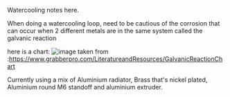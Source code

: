 Watercooling notes here.

When doing a watercooling loop, need to be cautious of the corrosion that can occur when 2 different metals are in the same system called the galvanic reaction

here is a chart:
![image](https://github.com/user-attachments/assets/20fec6db-996a-4359-9978-6590ab08113d)
taken from :https://www.grabberpro.com/LiteratureandResources/GalvanicReactionChart

Currently using a mix of Aluminium radiator, Brass that's nickel plated, Aluminium round M6 standoff and aluminium extruder.

